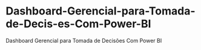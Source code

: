 # Dashboard-Gerencial-para-Tomada-de-Decis-es-Com-Power-BI
Dashboard Gerencial para Tomada de Decisões Com Power BI
